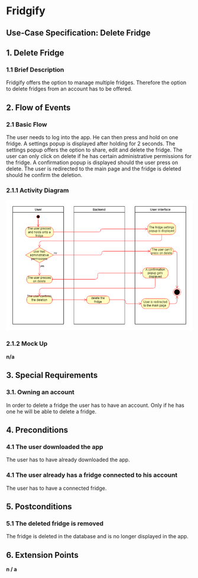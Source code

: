 # Fridgify

## Use-Case Specification: Delete Fridge

## 1. Delete Fridge

### 1.1 Brief Description

Fridgify offers the option to manage multiple fridges. Therefore the option to delete fridges from an account has to be offered.

## 2. Flow of Events

### 2.1 Basic Flow

The user needs to log into the app. He can then press and hold on one fridge. A settings popup is displayed after holding for 2 seconds. The settings popup offers the option to share, edit and delete the fridge. The user can only click on delete if he has certain administrative permissions for the fridge. A confirmation popup is displayed should the user press on delete. The user is redirected to the main page and the fridge is deleted should he confirm the deletion.

### 2.1.1 Activity Diagram

![Activity diagram get fridges](https://github.com/DonkeyCo/Fridgify/blob/documentation/documentation/uc/removeFridge/deleteFridgeActivityDiagram.png)

### 2.1.2 Mock Up

**n/a**

## 3. Special Requirements

### 3.1. Owning an account

In order to delete a fridge the user has to have an account. Only if he has one he will be able to delete a fridge.

## 4. Preconditions

### 4.1 The user downloaded the app 

The user has to have already downloaded the app.

### 4.1 The user already has a fridge connected to his account

The user has to have a connected fridge.

## 5. Postconditions

### 5.1 The deleted fridge is removed

The fridge is deleted in the database and is no longer displayed in the app.

## 6. Extension Points

**n / a**
